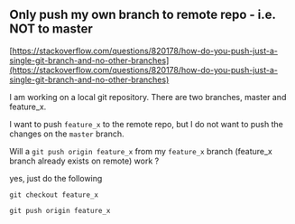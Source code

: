 ## Only push my own branch to remote repo - i.e. NOT to master

[https://stackoverflow.com/questions/820178/how-do-you-push-just-a-single-git-branch-and-no-other-branches](https://stackoverflow.com/questions/820178/how-do-you-push-just-a-single-git-branch-and-no-other-branches)

I am working on a local git repository. There are two branches, master and feature_x.

I want to push ``feature_x`` to the remote repo, but I do not want to push the changes on the ``master`` branch.

Will a ``git push origin feature_x`` from my ``feature_x`` branch (feature_x branch already exists on remote) work ?

yes, just do the following

``git checkout feature_x``

``git push origin feature_x``